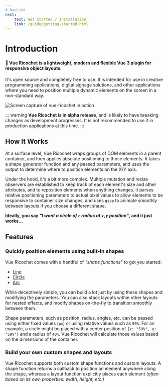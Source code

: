 ```yaml
---
# NavLink
next:
    text: Get Started / Installation
    link: /guide/getting-started.html
---
```


# Introduction

#### **🥏 Vue Ricochet is a lightweight, modern and flexible Vue 3 plugin for responsive object layouts.**

It's open source and completely free to use. It is intended for use in creative programming applications, digital signage solutions, and other applications where you need to position multiple dynamic elements on the screen in a non-standard way.

![Screen capture of vue-ricochet in action](https://github.com/marchantweb/vue-ricochet/blob/main/cover.gif?raw=true)

::: warning
**Vue Ricochet is in alpha release**, and is likely to have breaking changes as development progresses. It is not recommended to use it in production applications at this time.
:::

## How It Works

At a surface level, Vue Ricochet wraps groups of DOM elements in a parent container, and then applies absolute positioning to those elements. It takes a shape generator function and any passed parameters, and uses the output to determine where to position elements on the X/Y axis.

Under the hood, it's a bit more complex. Multiple mutation and resize observers are established to keep track of each element's size and other attributes, and to reposition elements when anything changes. It parses relative positioning parameters to actual pixel values to allow elements to be responsive to container size changes, and uses `gsap` to animate smoothly between layouts if you choose a different shape.

**Ideally, you say _"I want a circle of `r` radius at `x,y` position"_, and it just works...**

## Features

### Quickly position elements using built-in shapes

Vue Ricochet comes with a handful of _"shape functions"_ to get you started:

- [Line](../config/#line)
- [Circle](#)
- [Arc](#)

While deceptively simple, you can build a lot just by using these shapes and modifying the parameters. You can also stack layouts within other layouts for nested effects, and modify shapes on-the-fly to transition smoothly between them.

Shape parameters, such as position, radius, angles, etc. can be passed using either fixed values (`px`) or using relative values such as `50%`. For an example, a circle might be placed with a center position of `{x: "50%", y: "50%"}` and a radius of `40%`. Vue Ricochet will calculate those values based on the dimensions of the container.

### Build your own custom shapes and layouts

Vue Ricochet supports both custom shape functions and custom layouts. A shape function returns a callback to position an element anywhere along the shape, whereas a layout function explicitly places each element _(often based on its own properties: width, height, etc.)_
